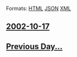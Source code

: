 
Formats: [HTML](2002/10/17/index.html)  [JSON](2002/10/17/index.json)  [XML](2002/10/17/index.xml)  

## [2002-10-17](/news/2002/10/17/index.md)

## [Previous Day...](/news/2002/10/16/index.md)

